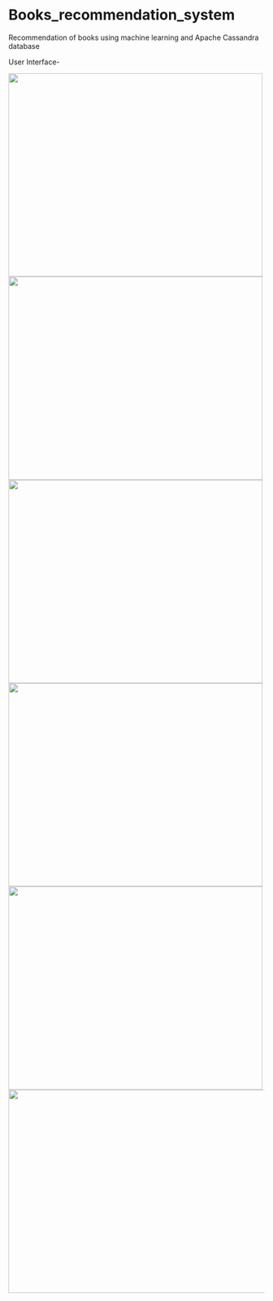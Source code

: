 # Books_recommendation_system
Recommendation of books using machine learning and Apache Cassandra database

User Interface-

<img src="https://github.com/priyanka-badgujar/Books_recommendation_system/blob/master/screenshots/image001.png" width="500" height="400"/>
<img src="https://github.com/priyanka-badgujar/Books_recommendation_system/blob/master/screenshots/image002.png" width="500" height="400"/>
<img src="https://github.com/priyanka-badgujar/Books_recommendation_system/blob/master/screenshots/image004.png" width="500" height="400"/>
<img src="https://github.com/priyanka-badgujar/Books_recommendation_system/blob/master/screenshots/image6.png" width="500" height="400"/>
<img src="https://github.com/priyanka-badgujar/Books_recommendation_system/blob/master/screenshots/image7.png" width="500" height="400"/>
<img src="https://github.com/priyanka-badgujar/Books_recommendation_system/blob/master/screenshots/image8.png" width="700" height="400"/>
